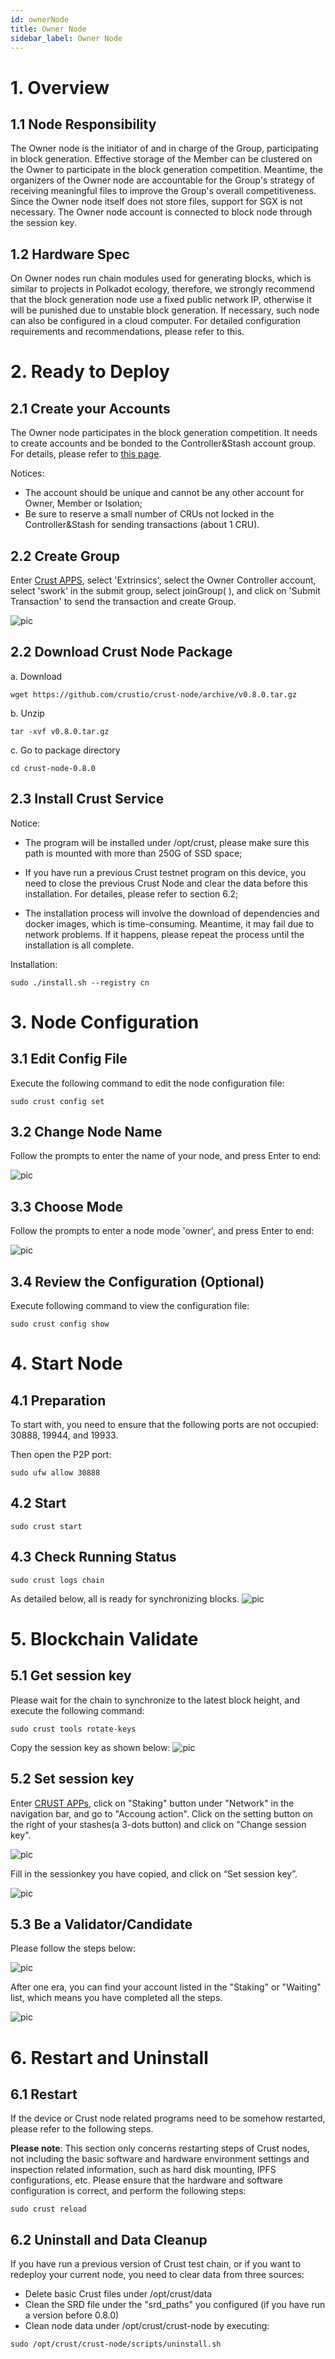 ```yaml
---
id: ownerNode
title: Owner Node
sidebar_label: Owner Node
---
```


# 1. Overview

## 1.1 Node Responsibility

The Owner node is the initiator of and in charge of the Group, participating in block generation. Effective storage of the Member can be clustered on the Owner to participate in the block generation competition. Meantime, the organizers of the Owner node are accountable for the Group's strategy of receiving meaningful files to improve the Group's overall competitiveness. Since the Owner node itself does not store files, support for SGX is not necessary. The Owner node account is connected to block node through the session key. 

## 1.2 Hardware Spec

On Owner nodes run chain modules used for generating blocks, which is  similar to projects in Polkadot ecology, therefore, we strongly recommend that the block generation node use a fixed public network IP, otherwise it will be punished due to unstable block generation. If necessary, such node can also be configured in a cloud computer.  For detailed configuration requirements and recommendations, please refer to this.

# 2. Ready to Deploy

## 2.1 Create your Accounts

The Owner node participates in the block generation competition. It needs to create accounts and be bonded to the Controller&Stash account group. For details, please refer to [this page](new-bond.md). 

Notices:

* The account should be unique and cannot be any other account for Owner, Member or Isolation;
* Be sure to reserve a small number of CRUs not locked in the Controller&Stash for sending transactions (about 1 CRU).

## 2.2 Create Group

Enter [Crust APPS](https://apps.crust.network/#/explorer), select 'Extrinsics', select the Owner Controller account, select 'swork' in the submit group, select joinGroup( ), and click on 'Submit Transaction' to send the transaction and create Group.

![pic](https://uploader.shimo.im/f/1ntJsdEeLoiH0I38.png!thumbnail?fileGuid=WgGQvHgjg6cxqwXk)

## 2.2 Download Crust Node Package

a. Download

```plain
wget https://github.com/crustio/crust-node/archive/v0.8.0.tar.gz
```
b. Unzip
```plain
tar -xvf v0.8.0.tar.gz
```
c. Go to package directory
```plain
cd crust-node-0.8.0
```
## 2.3 Install Crust Service

Notice:

* The program will be installed under /opt/crust, please make sure this path is mounted with more than 250G of SSD space;

* If you have run a previous Crust testnet program on this device, you need to close the previous Crust Node and clear the data before this installation. For detailes, please refer to section 6.2;

* The installation process will involve the download of dependencies and docker images, which is time-consuming. Meantime, it may fail due to network problems. If it happens, please repeat the process until the installation is all complete.

Installation:

```plain
sudo ./install.sh --registry cn
```
# 3. Node Configuration

## 3.1 Edit Config File

Execute the following command to edit the node configuration file:

```plain
sudo crust config set
```
## 3.2 Change Node Name

Follow the prompts to enter the name of your node, and press Enter to end:

![pic](https://uploader.shimo.im/f/h0HOI0sAFZOrqbAm.png!thumbnail?fileGuid=WgGQvHgjg6cxqwXk)

## 3.3 Choose Mode

Follow the prompts to enter a node mode 'owner', and press Enter to end:

![pic](https://uploader.shimo.im/f/WWhaAgwHJ1BGOt5I.png!thumbnail?fileGuid=WgGQvHgjg6cxqwXk)

## 3.4 Review the Configuration (Optional)

Execute following command to view the configuration file:

```plain
sudo crust config show
```
# 4. Start Node

## 4.1 Preparation

To start with, you need to ensure that the following ports are not occupied: 30888, 19944, and 19933.

Then open the P2P port:

```plain
sudo ufw allow 30888
```
## 4.2 Start

```plain
sudo crust start 
```
## 4.3 Check Running Status

```plain
sudo crust logs chain
```
As detailed below, all is ready for synchronizing blocks. 
![pic](https://uploader.shimo.im/f/mrsc0Zo6V4y4fiBB.png!thumbnail?fileGuid=WgGQvHgjg6cxqwXk)

# 5. Blockchain Validate

## 5.1 Get session key

Please wait for the chain to synchronize to the latest block height, and execute the following command:

```plain
sudo crust tools rotate-keys
```
Copy the session key as shown below:
![pic](https://uploader.shimo.im/f/b2B7qUfIZe1TyyB3.png!thumbnail?fileGuid=WgGQvHgjg6cxqwXk)

## 5.2  Set session key

Enter [CRUST APPs](https://apps.crust.network/), click on "Staking" button under "Network" in the navigation bar, and go to "Accoung action". Click on the setting button on the right of your stashes(a 3-dots button) and click on "Change session key".

![pic](https://uploader.shimo.im/f/YJmVUUKpqAapjfR5.png!thumbnail?fileGuid=WgGQvHgjg6cxqwXk)

Fill in the sessionkey you have copied, and click on “Set session key”.

![pic](https://uploader.shimo.im/f/dyEV8chTTCF7OPcQ.png!thumbnail?fileGuid=WgGQvHgjg6cxqwXk)


## 5.3 Be a Validator/Candidate

Please follow the steps below:

![pic](https://uploader.shimo.im/f/jrDMO8UFk8wyXJez.png!thumbnail?fileGuid=WgGQvHgjg6cxqwXk)

After one era, you can find your account listed in the "Staking" or "Waiting" list, which means you have completed all the steps.

![pic](https://uploader.shimo.im/f/nOCHRov9lNTEdTzF.png!thumbnail?fileGuid=WgGQvHgjg6cxqwXk)


# 6. Restart and Uninstall

## 6.1 Restart

If the device or Crust node related programs need to be somehow restarted, please refer to the following steps. 

**Please note**: This section only concerns restarting steps of Crust nodes, not including the basic software and hardware environment settings and inspection related information, such as hard disk mounting, IPFS configurations, etc. Please ensure that the hardware and software configuration is correct, and perform the following steps:

```plain
sudo crust reload
```
## 6.2 Uninstall and Data Cleanup


If you have run a previous version of Crust test chain, or if you want to redeploy your current node, you need to clear data from three sources:

* Delete basic Crust files under /opt/crust/data
* Clean the SRD file under the "srd_paths" you configured (if you have run a version before 0.8.0)
* Clean node data under /opt/crust/crust-node by executing:

```plain
sudo /opt/crust/crust-node/scripts/uninstall.sh
```
